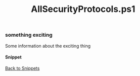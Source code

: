 ﻿---
layout: post
title: AllSecurityProtocols.ps1
---

### something exciting

Some information about the exciting thing

#### Snippet

<script async src="https://gist-it.appspot.com/github.com/BanterBoy/scripts-blog/blob/master/PowerShell/snippets/AllSecurityProtocols.ps1" crossorigin="anonymous"></script>

<a href="/menu/_pages/snippets.html">Back to Snippets</a>
